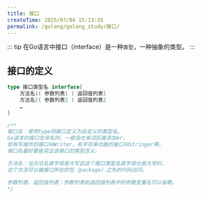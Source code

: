 ```yaml
---
title: 接口
createTime: 2025/07/04 15:13:35
permalink: /golang/golang_study/接口/
---
```


::: tip 在Go语言中接口（interface）是一种`类型`，一种抽象的类型。
:::

## 接口的定义

```go
type 接口类型名 interface{
    方法名1( 参数列表1 ) 返回值列表1
    方法名2( 参数列表2 ) 返回值列表2
    …
}

/**
接口名：使用type将接口定义为自定义的类型名。
Go语言的接口在命名时，一般会在单词后面添加er，
如有写操作的接口叫Writer，有字符串功能的接口叫Stringer等。
接口名最好要能突出该接口的类型含义。

方法名：当方法名首字母是大写且这个接口类型名首字母也是大写时，
这个方法可以被接口所在的包（package）之外的代码访问。

参数列表、返回值列表：参数列表和返回值列表中的参数变量名可以省略。
*/
```

